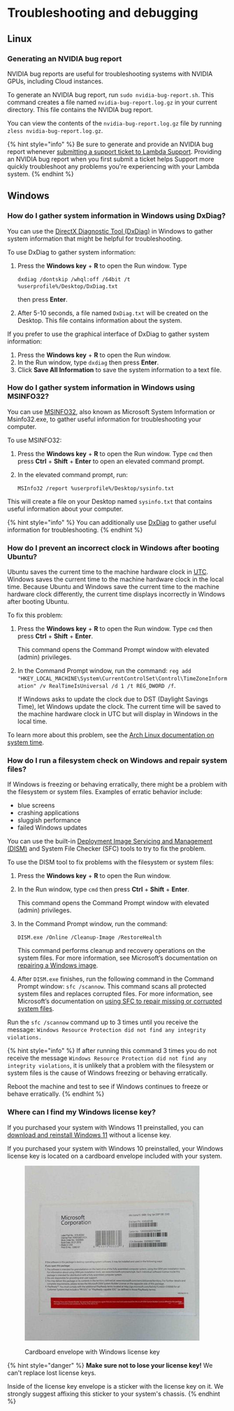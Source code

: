 # Troubleshooting and debugging

## Linux

### Generating an NVIDIA bug report

NVIDIA bug reports are useful for troubleshooting systems with NVIDIA GPUs, including Cloud instances.

To generate an NVIDIA bug report, run `sudo nvidia-bug-report.sh`. This command creates a file named `nvidia-bug-report.log.gz` in your current directory. This file contains the NVIDIA bug report.

You can view the contents of the `nvidia-bug-report.log.gz` file by running `zless nvidia-bug-report.log.gz`.

{% hint style="info" %}
Be sure to generate and provide an NVIDIA bug report whenever [submitting a support ticket to Lambda Support](https://lambdalabs.com/support). Providing an NVIDIA bug report when you first submit a ticket helps Support more quickly troubleshoot any problems you're experiencing with your Lambda system.
{% endhint %}

## Windows

### How do I gather system information in Windows using DxDiag?

You can use the [DirectX Diagnostic Tool (DxDiag)](https://support.microsoft.com/en-us/windows/open-and-run-dxdiag-exe-dad7792c-2ad5-f6cd-5a37-bf92228dfd85) in Windows to gather system information that might be helpful for troubleshooting.

To use DxDiag to gather system information:

1.  Press the **Windows key** + **R** to open the Run window. Type

    ```
    dxdiag /dontskip /whql:off /64bit /t %userprofile%/Desktop/DxDiag.txt
    ```

    then press **Enter**.
2. After 5-10 seconds, a file named `DxDiag.txt` will be created on the Desktop. This file contains information about the system.

If you prefer to use the graphical interface of DxDiag to gather system information:

1. Press the **Windows key** + **R** to open the Run window.
2. In the Run window, type `dxdiag` then press **Enter**.
3. Click **Save All Information** to save the system information to a text file.

### How do I gather system information in Windows using MSINFO32?

You can use [MSINFO32](https://support.microsoft.com/en-us/topic/description-of-microsoft-system-information-msinfo32-exe-tool-10d335d8-5834-90b4-8452-42c58e61f9fc), also known as Microsoft System Information or Msinfo32.exe, to gather useful information for troubleshooting your computer.

To use MSINFO32:

1. Press the **Windows key** + **R** to open the Run window. Type `cmd` then press **Ctrl** + **Shift** + **Enter** to open an elevated command prompt.
2.  In the elevated command prompt, run:

    ```
    MSInfo32 /report %userprofile%/Desktop/sysinfo.txt
    ```

This will create a file on your Desktop named `sysinfo.txt` that contains useful information about your computer.

{% hint style="info" %}
You can additionally use [DxDiag](troubleshooting-and-debugging.md#how-do-i-gather-system-information-in-windows-using-dxdiag) to gather useful information for troubleshooting.
{% endhint %}

### How do I prevent an incorrect clock in Windows after booting Ubuntu?

Ubuntu saves the current time to the machine hardware clock in [UTC](https://en.wikipedia.org/wiki/Coordinated\_Universal\_Time). Windows saves the current time to the machine hardware clock in the local time. Because Ubuntu and Windows save the current time to the machine hardware clock differently, the current time displays incorrectly in Windows after booting Ubuntu.

To fix this problem:

1.  Press the **Windows key** + **R** to open the Run window. Type `cmd` then press **Ctrl** + **Shift** + **Enter**.

    This command opens the Command Prompt window with elevated (admin) privileges.
2.  In the Command Prompt window, run the command: `reg add "HKEY_LOCAL_MACHINE\System\CurrentControlSet\Control\TimeZoneInformation" /v RealTimeIsUniversal /d 1 /t REG_DWORD /f`.

    If Windows asks to update the clock due to DST (Daylight Savings Time), let Windows update the clock. The current time will be saved to the machine hardware clock in UTC but will display in Windows in the local time.

To learn more about this problem, see the [Arch Linux documentation on system time](https://wiki.archlinux.org/title/System\_time).

### How do I run a filesystem check on Windows and repair system files?

If Windows is freezing or behaving erratically, there might be a problem with the filesystem or system files. Examples of erratic behavior include:

* blue screens
* crashing applications
* sluggish performance
* failed Windows updates

You can use the built-in [Deployment Image Servicing and Management (DISM)](https://docs.microsoft.com/en-us/windows-hardware/manufacture/desktop/what-is-dism?view=windows-10) and System File Checker (SFC) tools to try to fix the problem.

To use the DISM tool to fix problems with the filesystem or system files:

1. Press the **Windows key** + **R** to open the Run window.
2.  In the Run window, type `cmd` then press **Ctrl** + **Shift** + **Enter**.

    This command opens the Command Prompt window with elevated (admin) privileges.
3.  In the Command Prompt window, run the command:

    ```
    DISM.exe /Online /Cleanup-Image /RestoreHealth
    ```

    This command performs cleanup and recovery operations on the system files. For more information, see Microsoft’s documentation on [repairing a Windows image](https://docs.microsoft.com/en-us/windows-hardware/manufacture/desktop/repair-a-windows-image?view=windows-10).
4. After `DISM.exe` finishes, run the following command in the Command Prompt window: `sfc /scannow`. This command scans all protected system files and replaces corrupted files. For more information, see Microsoft’s documentation on [using SFC to repair missing or corrupted system files](https://support.microsoft.com/en-us/topic/use-the-system-file-checker-tool-to-repair-missing-or-corrupted-system-files-79aa86cb-ca52-166a-92a3-966e85d4094e).

Run the `sfc /scannow` command up to 3 times until you receive the message: `Windows Resource Protection did not find any integrity violations.`

{% hint style="info" %}
If after running this command 3 times you do not receive the message `Windows Resource Protection did not find any integrity violations`, it is unlikely that a problem with the filesystem or system files is the cause of Windows freezing or behaving erratically.

Reboot the machine and test to see if Windows continues to freeze or behave erratically.
{% endhint %}

### Where can I find my Windows license key?

If you purchased your system with Windows 11 preinstalled, you can [download and reinstall Windows 11](https://www.microsoft.com/software-download/windows11) without a license key.

If you purchased your system with Windows 10 preinstalled, your Windows license key is located on a cardboard envelope included with your system.

<figure><img src="../.gitbook/assets/windows-license-key-envelope_hu42298444c0bf2bb23a082b86064494bb_46693_400x0_resize_q75_catmullrom.jpg" alt=""><figcaption><p>Cardboard envelope with Windows license key</p></figcaption></figure>

{% hint style="danger" %}
**Make sure not to lose your license key!** We can't replace lost license keys.

Inside of the license key envelope is a sticker with the license key on it. We strongly suggest affixing this sticker to your system's chassis.
{% endhint %}
